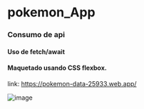 # pokemon_App
### Consumo de api
#### Uso de fetch/await 
#### Maquetado usando CSS flexbox.
link: https://pokemon-data-25933.web.app/

![image](https://user-images.githubusercontent.com/69659103/153043280-a9c2aa10-8be6-42fd-ba32-e7a13e8d4736.png)

